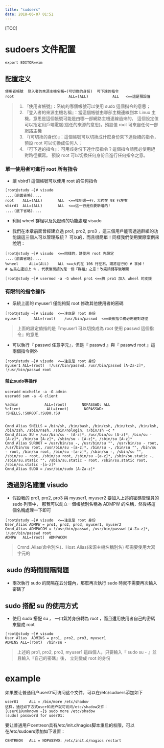 ```yaml
---
title: "sudoers"
date: 2018-06-07 01:51
---
```


[TOC]

# sudoers 文件配置

```
export EDITOR=vim
```



## 配置定义

```
使用者帳號  登入者的來源主機名稱=(可切換的身份)  可下達的指令
root                         ALL=(ALL)           ALL   <==這是預設值
```

> 1. 『使用者帳號』：系統的哪個帳號可以使用 sudo 這個指令的意思；
> 2. 『登入者的來源主機名稱』：當這個帳號由哪部主機連線到本 Linux 主機，意思是這個帳號可能是由哪一部網路主機連線過來的， 這個設定值可以指定用戶端電腦(信任的來源的意思)。預設值 root 可來自任何一部網路主機
> 3. 『(可切換的身份)』：這個帳號可以切換成什麼身份來下達後續的指令，預設 root 可以切換成任何人；
> 4. 『可下達的指令』：可用該身份下達什麼指令？這個指令請務必使用絕對路徑撰寫。 預設 root 可以切換任何身份且進行任何指令之意。



### 單一使用者可進行 root 所有指令

* 讓 vbird1 這個帳號可以使用 root 的任何指令

```
[root@study ~]# visudo
....(前面省略)....
root    ALL=(ALL)       ALL  <==找到這一行，大約在 98 行左右
vbird1  ALL=(ALL)       ALL  <==這一行是你要新增的！
....(底下省略)....
```

* 利用 wheel 群組以及免密碼的功能處理 visudo

* 我們在本章前面曾經建立過 pro1, pro2, pro3 ，這三個用戶能否透過群組的功能讓這三個人可以管理系統？ 可以的，而且很簡單！同樣我們使用實際案例來說明：

```
[root@study ~]# visudo  <==同樣的，請使用 root 先設定
....(前面省略)....
%wheel     ALL=(ALL)    ALL <==大約在 106 行左右，請將這行的 # 拿掉！
# 在最左邊加上 % ，代表後面接的是一個『群組』之意！改完請儲存後離開

[root@study ~]# usermod -a -G wheel pro1 <==將 pro1 加入 wheel 的支援
```



  ### 有限制的指令操作

* 系統上面的 myuser1 僅能夠幫 root 修改其他使用者的密碼

```
[root@study ~]# visudo  <==注意是 root 身份
myuser1      ALL=(root)    /usr/bin/passwd  <==最後指令務必用絕對路徑
```

> 上面的設定值指的是『myuser1 可以切換成為 root 使用 passwd 這個指令』的意思



* 可以執行『 passwd 任意字元』，但是『 passwd 』與『 passwd root 』這兩個指令例外

```
[root@study ~]# visudo  <==注意是 root 身份
myuser1	ALL=(root)  !/usr/bin/passwd, /usr/bin/passwd [A-Za-z]*, !/usr/bin/passwd root
```



####  禁止sudo等操作

```
useradd michelle -a -G admin
useradd sam -a -G client

%admin            ALL=(root)       NOPASSWD: ALL
%client            ALL=(root)       NOPASSWD: !SHELLS,!SUROOT,!SUDO,!SU


Cmnd_Alias SHELLS = /bin/sh, /bin/bash, /bin/csh, /bin/tcsh, /bin/ksh, /bin/zsh, /sbin/nash, /sbin/nologin, !/bin/sh -c *
Cmnd_Alias SU = /usr/bin/su - [A-z]*, /usr/bin/su [A-z]*, /bin/su - [A-z]*, /bin/su [A-z]*, /sbin/su - [A-z]*, /sbin/su [A-z]*
Cmnd_Alias SUROOT = /usr/bin/su -, /usr/bin/su "", /usr/bin/su - root, /usr/bin/su root, /usr/bin/su -[a-z]*, /bin/su -, /bin/su "", /bin/su - root, /bin/su root, /bin/su -[a-z]*, /sbin/su -, /sbin/su "", /sbin/su - root, /sbin/su root, /sbin/su -[a-z]*, /sbin/su.static -, /sbin/su.static "", /sbin/su.static - root, /sbin/su.static root, /sbin/su.static -[a-z]*
Cmnd_Alias SUDO = /usr/bin/sudo [A-Za-z]*
```





##  透過別名建置 visudo

* 假設我的 pro1, pro2, pro3 與 myuser1, myuser2 要加入上述的密碼管理員的 sudo 列表中， 那我可以創立一個帳號別名稱為 ADMPW 的名稱，然後將這個名稱處理一下即可

```
[root@study ~]# visudo  <==注意是 root 身份
User_Alias ADMPW = pro1, pro2, pro3, myuser1, myuser2
Cmnd_Alias ADMPWCOM = !/usr/bin/passwd, /usr/bin/passwd [A-Za-z]*, !/usr/bin/passwd root
ADMPW   ALL=(root)  ADMPWCOM
```

> Cmnd_Alias(命令別名)、Host_Alias(來源主機名稱別名) 都需要使用大寫字元的



##  sudo 的時間間隔問題

* 兩次執行 sudo 的間隔在五分鐘內，那麼再次執行 sudo 時就不需要再次輸入密碼了



## sudo 搭配 su 的使用方式

* 使用 sudo 搭配 su ， 一口氣將身份轉為 root ，而且還用使用者自己的密碼來變成 root 

```
[root@study ~]# visudo
User_Alias  ADMINS = pro1, pro2, pro3, myuser1
ADMINS ALL=(root)  /bin/su -
```

> 上述的 pro1, pro2, pro3, myuser1 這四個人，只要輸入『 sudo su - 』並且輸入『自己的密碼』後， 立刻變成 root 的身份





# example

如果要让普通用户user01可访问这个文件，可以在/etc/sudoers添加如下

```
user01     ALL = /bin/more /etc/shadow
这样，通过如下方式user01用户就可访问/etc/shadow文件：
[user01@unknown ~]$ sudo more /etc/shadow
[sudo] password for user01:
```



要让普通用户centreon具有/etc/init.d/nagios脚本重启的权限，可以在/etc/sudoers添加如下设置：

```
CENTREON   ALL = NOPASSWD: /etc/init.d/nagios restart
```



